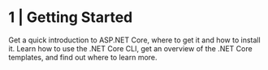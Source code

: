 # 1 | Getting Started
Get a quick introduction to ASP.NET Core, where to get it and how to install it. Learn how to use the .NET Core CLI, get an overview of the .NET Core templates, and find out where to learn more.
